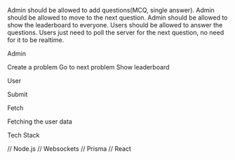Admin should be allowed to add questions(MCQ, single answer).
Admin should be allowed to move to the next question.
Admin should be allowed to show the leaderboard to everyone.
Users should be allowed to answer the questions.
Users just need to poll the server for the next question, no need for it to be realtime. 



Admin 

Create a problem 
Go to next problem 
Show leaderboard 

User 

Submit 

Fetch 

Fetching the user data 

Tech Stack 

// Node.js
// Websockets 
// Prisma 
// React 
